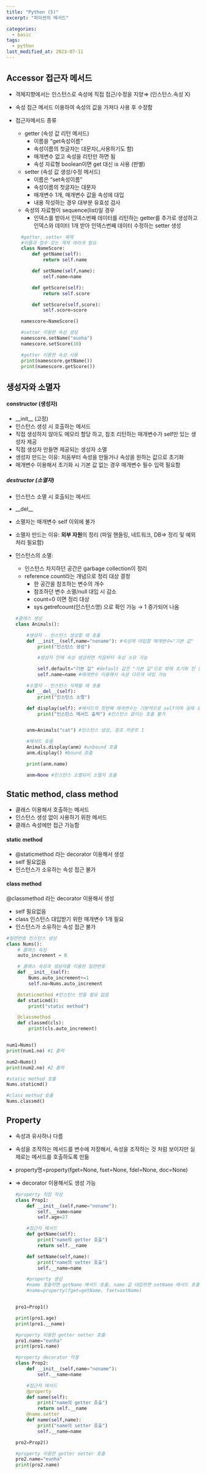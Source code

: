 ```yaml
---
title: "Python (5)"
excerpt: "파이썬의 메서드"

categories:
  - basic
tags:
  - python
last_modified_at: 2023-07-11
---
```


## **Accessor 접근자 메서드** ##

- 객체지향에서는 인스턴스로 속성에 직접 접근/수정을 지양⇒ (인스턴스.속성 X)
- 속성 접근 메서드 이용하여 속성의 값을 가져다 사용 후 수정함
- 접근자메서드 종류
    - getter (속성 값 리턴 메서드)
        - 이름을 “get속성이름”
        - 속성이름의 첫글자는 대문자(_사용하기도 함)
        - 매개변수 없고 속성을 리턴만 하면 됨
        - 속성 자료형 boolean이면 get 대신 is 사용 (판별)
    - setter (속성 값 생성/수정 메서드)
        - 이름은 “set속성이름”
        - 속성이름의 첫글자는 대문자
        - 매개변수 1개, 매개변수 값을 속성에 대입
        - 내용 작성하는 경우 대부분 유효성 검사
    - 속성의 자료형이 sequence(list)일 경우
        - 인덱스를 받아서 인덱스번째 데이터를 리턴하는 getter를 추가로 생성하고 인덱스와 데이터 1개 받아 인덱스번째 데이터 수정하는 setter 생성


  ```python
    #getter, setter 예제
    #이름과 점수 갖는 객체 여러개 필요
    class NameScore:
        def getName(self):
            return self.name

        def setName(self,name):
            self.name=name

        def getScore(self):
            return self.score

        def setScore(self,score):
            self.score=score

    namescore=NameScore()

    #setter 이용한 속성 생성
    namescore.setName("eunha")
    namescore.setScore(10)

    #getter 이용한 속성 사용
    print(namescore.getName())
    print(namescore.getScore())
  ```



## **생성자와 소멸자** ##

#### constructor (생성자) ####
- \_\_init\_\_  (고정)
- 인스턴스 생성 시 호출하는 메서드
- 직접 생성하지 않아도 메모리 할당 하고, 참조 리턴하는 매개변수가 self만 있는 생성자 제공
- 직접 생성자 만들면 제공되는 생성자 소멸
- 생성자 만드는 이유: 처음부터 속성을 만들거나 속성을 원하는 값으로 초기화
- 매개변수 이용해서 초기화 시 기본 값 없는 경우 매개변수 필수 입력 필요함
##### destructor (소멸자) ####
- 인스턴스 소멸 시 호출되는 메서드
- \_\_del\_\_
- 소멸자는 매개변수 self 이외에 불가
- 소멸자 만드는 이유: **외부 자원**의 정리 (파일 핸들링, 네트워크, DB⇒ 정리 및 예외처리 필요함)
- 인스턴스의 소멸:
    - 인스턴스 차지하던 공간은 garbage collection이 정리
    - reference count라는 개념으로 정리 대상 결정
        - 한 공간을 참조하는 변수의 개수
        - 참조하던 변수 소멸/null 대입 시 감소
        - count=0 이면 정리 대상
        - sys.getrefcount(인스턴스명) 으로 확인 가능 →  1 증가되어 나옴

    ```python
    #클래스 생성
    class Animals():

        #생성자 - 인스턴스 생성할 때 호출
        def __init__(self,name="noname"): #속성에 대입할 매개변수="기본 값"
            print("인스턴스 생성")

            #생성자 안에 속성 생성하면 처음부터 속성 소유 가능

            self.default="기본 값" #default 값은 "기본 값"으로 밖에 초기화 안 됨
            self.name=name #매개변수 이용해서 속성 다르게 대입 가능

        #소멸자 - 인스턴스 삭제될 때 호출
        def __del__(self):
            print("인스턴스 소멸")

        def display(self): #메서드의 첫번째 매개변수는 기본적으로 self이며 실제 호출할 땐 생략
            print("인스턴스 메서드 출력") #인스턴스 없이는 호출 불가


        anm=Animals("cat") #인스턴스 생성, 참조 카운트 1

        #메서드 호출
        Animals.display(anm) #unbound 호출
        anm.display() #bound 호출

        print(anm.name)

        anm=None #인스턴스 소멸되어 소멸자 호출
    ```        

## **Static method, class method** ##
- 클래스 이용해서 호출하는 메서드
- 인스턴스 생성 없이 사용하기 위한 메서드
- 클래스 속성에만 접근 가능함

#### static method ####
- @staticmethod 라는 decorator 이용해서 생성
- self 필요없음
- 인스턴스가 소유하는 속성 접근 불가
#### class method ####
 @classmethod 라는 decorator 이용해서 생성
- self 필요없음
- class 인스턴스 대입받기 위한 매개변수 1개 필요
- 인스턴스가 소유하는 속성 접근 불가

```python
#일련번호 인스턴스 생성
class Nums():
    # 클래스 속성
    auto_increment = 0

    # 클래스 속성과 생성자를 이용한 일련번호
    def __init__(self):
        Nums.auto_increment+=1
        self.no=Nums.auto_increment

    @staticmethod #인스턴스 만들 필요 없음
    def staticmd():
        print("static method")

    @classmethod
    def classmd(cls):
        print(cls.auto_increment)


num1=Nums()
print(num1.no) #1 출력

num2=Nums()
print(num2.no) #2 출력

#static method 호출
Nums.staticmd()

#class method 호출
Nums.classmd()
```


## **Property** ##
- 속성과 유사하나 다름
- 속성을 조작하는 메서드를 변수에 저장해서, 속성을 조작하는 것 처럼 보이지만 실제로는 메서드를 호출하도록 만듦
- property명=property(fget=None, fset=None, fdel=None,  doc=None)
- ⇒ decorator 이용해서도 생성 가능


    ```python
  #property 직접 작성
    class Prop1:
        def __init__(self,name="noname"):
            self.__name=name
            self.age=27

        #접근자 메서드
        def getName(self):
            print("name의 getter 호출")
            return self.__name

        def setName(self,name):
            print("name의 setter 호출")
            self.__name=name

        #property 생성
        #name 호출하면 getName 메서드 호출, name 값 대입하면 setName 메서드 호출
        #name=property(fget=getName, fset=setName)


    pro1=Prop1()

    print(pro1.age)
    print(pro1.__name)

    #property 이용한 getter setter 호출
    pro1.name="eunha"
    print(pro1.name)
    ```

    ```python
    #property decorator 이용
    class Prop2:
        def __init__(self,name="noname"):
            self.__name=name

        #접근자 메서드
        @property
        def name(self):
            print("name의 getter 호출")
            return self.__name
        @name.setter
        def name(self,name):
            print("name의 setter 호출")
            self.__name=name

    pro2=Prop2()

    #property 이용한 getter setter 호출
    pro2.name="eunha"
    print(pro2.name)
    ```
